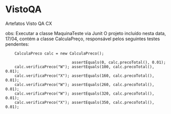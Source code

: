 # VistoQA
Artefatos Visto QA CX

obs: Executar a classe MaquinaTeste via Junit
O projeto incluído nesta data, 17/04, contém a classe CalculaPreço, responsável pelos seguintes testes pendentes:

		CalculaPreco calc = new CalculaPreco();
		
								 assertEquals(0, calc.precoTotal(), 0.01);
		calc.verificaPreco("W"); assertEquals(100, calc.precoTotal(), 0.01);
		calc.verificaPreco("X"); assertEquals(160, calc.precoTotal(), 0.01);
		calc.verificaPreco("W"); assertEquals(260, calc.precoTotal(), 0.01);
		calc.verificaPreco("W"); assertEquals(320, calc.precoTotal(), 0.01);
		calc.verificaPreco("X"); assertEquals(350, calc.precoTotal(), 0.01);
